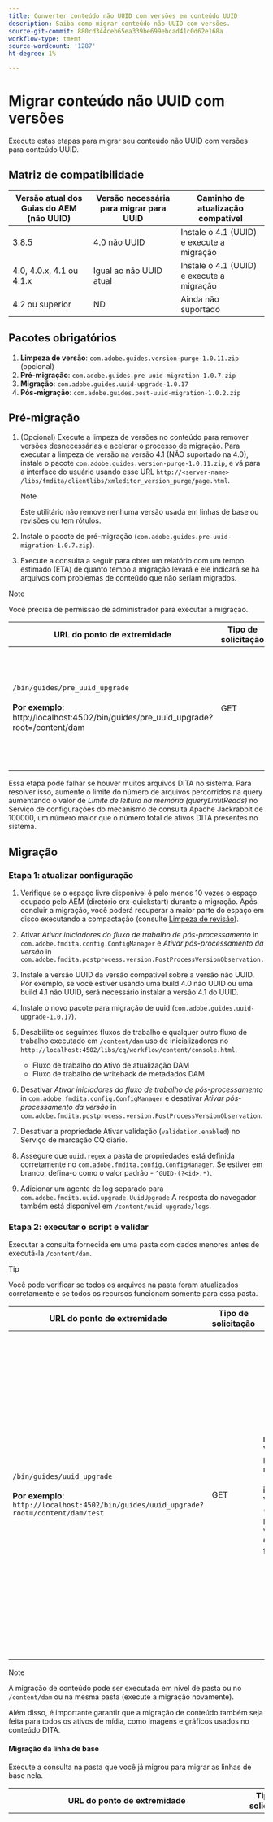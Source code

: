 ```yaml
---
title: Converter conteúdo não UUID com versões em conteúdo UUID
description: Saiba como migrar conteúdo não UUID com versões.
source-git-commit: 880cd344ceb65ea339be699ebcad41c0d62e168a
workflow-type: tm+mt
source-wordcount: '1287'
ht-degree: 1%

---
```


# Migrar conteúdo não UUID com versões

Execute estas etapas para migrar seu conteúdo não UUID com versões para conteúdo UUID.

## Matriz de compatibilidade

| Versão atual dos Guias do AEM (não UUID) | Versão necessária para migrar para UUID | Caminho de atualização compatível |
|---|---|---|
| 3.8.5 | 4.0 não UUID | Instale o 4.1 (UUID) e execute a migração |
| 4.0, 4.0.x, 4.1 ou 4.1.x | Igual ao não UUID atual | Instale o 4.1 (UUID) e execute a migração |
| 4.2 ou superior | ND | Ainda não suportado |

## Pacotes obrigatórios

1. **Limpeza de versão**: `com.adobe.guides.version-purge-1.0.11.zip` (opcional)
1. **Pré-migração**: `com.adobe.guides.pre-uuid-migration-1.0.7.zip`
1. **Migração**: `com.adobe.guides.uuid-upgrade-1.0.17`
1. **Pós-migração**: `com.adobe.guides.post-uuid-migration-1.0.2.zip`


## Pré-migração

1. (Opcional) Execute a limpeza de versões no conteúdo para remover versões desnecessárias e acelerar o processo de migração. Para executar a limpeza de versão na versão 4.1 (NÃO suportado na 4.0), instale o pacote `com.adobe.guides.version-purge-1.0.11.zip`, e vá para a interface do usuário usando esse URL `http://<server-name> /libs/fmdita/clientlibs/xmleditor_version_purge/page.html`.

   >[!NOTE]
   >
   >Este utilitário não remove nenhuma versão usada em linhas de base ou revisões ou tem rótulos.
1. Instale o pacote de pré-migração (`com.adobe.guides.pre-uuid-migration-1.0.7.zip`).

1. Execute a consulta a seguir para obter um relatório com um tempo estimado (ETA) de quanto tempo a migração levará e ele indicará se há arquivos com problemas de conteúdo que não seriam migrados.

>[!NOTE]
>
>Você precisa de permissão de administrador para executar a migração.


| URL do ponto de extremidade | Tipo de solicitação | Parâmetro da consulta | Resultados esperados |
|---|---|---|---|
| `/bin/guides/pre_uuid_upgrade` <br> <br>**Por exemplo**: http://localhost:4502/bin/guides/pre_uuid_upgrade?root=/content/dam | GET | **raiz**: Pasta raiz<br> **Valor**: `/content/dam` para todo o repositório. | Um relatório de pré-migração (.csv) será criado listando o número de arquivos, as versões totais e os erros. <br><br> **Saída de exemplo**:<br>RootFolder: /content/dam <br>Total de arquivos: 2697 <br>Total de versões: 10380 <br>Número de arquivos com erros: 28 <br>Um relatório detalhado estará disponível via AEM CRX em `/content/uuid-pgrade/UuidMigrationReport_1688400131039.csv` |

Essa etapa pode falhar se houver muitos arquivos DITA no sistema. Para resolver isso, aumente o limite do número de arquivos percorridos na query aumentando o valor de *Limite de leitura na memória (queryLimitReads)* no Serviço de configurações do mecanismo de consulta Apache Jackrabbit de 100000, um número maior que o número total de ativos DITA presentes no sistema.

## Migração

### Etapa 1: atualizar configuração

1. Verifique se o espaço livre disponível é pelo menos 10 vezes o espaço ocupado pelo AEM (diretório crx-quickstart) durante a migração. Após concluir a migração, você poderá recuperar a maior parte do espaço em disco executando a compactação (consulte [Limpeza de revisão](https://experienceleague.adobe.com/docs/experience-manager-65/deploying/deploying/revision-cleanup.html?lang=en)).

1. Ativar *Ativar iniciadores do fluxo de trabalho de pós-processamento* in `com.adobe.fmdita.config.ConfigManager` e *Ativar pós-processamento da versão* in `com.adobe.fmdita.postprocess.version.PostProcessVersionObservation.`

1. Instale a versão UUID da versão compatível sobre a versão não UUID. Por exemplo, se você estiver usando uma build 4.0 não UUID ou uma build 4.1 não UUID, será necessário instalar a versão 4.1 do UUID.

1. Instale o novo pacote para migração de uuid (`com.adobe.guides.uuid-upgrade-1.0.17`).

1. Desabilite os seguintes fluxos de trabalho e qualquer outro fluxo de trabalho executado em `/content/dam` uso de inicializadores no `http://localhost:4502/libs/cq/workflow/content/console.html`.

   * Fluxo de trabalho do Ativo de atualização DAM
   * Fluxo de trabalho de writeback de metadados DAM

1. Desativar *Ativar iniciadores do fluxo de trabalho de pós-processamento* in `com.adobe.fmdita.config.ConfigManager` e desativar *Ativar pós-processamento da versão* in `com.adobe.fmdita.postprocess.version.PostProcessVersionObservation`.

1. Desativar a propriedade Ativar validação (`validation.enabled`) no Serviço de marcação CQ diário.

1. Assegure que `uuid.regex` a pasta de propriedades está definida corretamente no `com.adobe.fmdita.config.ConfigManager`. Se estiver em branco, defina-o como o valor padrão - `^GUID-(?<id>.*)`.
1. Adicionar um agente de log separado para `com.adobe.fmdita.uuid.upgrade.UuidUpgrade` A resposta do navegador também está disponível em `/content/uuid-upgrade/logs`.

### Etapa 2: executar o script e validar

Executar a consulta fornecida em uma pasta com dados menores antes de executá-la `/content/dam`.

>[!TIP]
>
>Você pode verificar se todos os arquivos na pasta foram atualizados corretamente e se todos os recursos funcionam somente para essa pasta.

| URL do ponto de extremidade | Tipo de solicitação | Parâmetro da consulta | Resultados esperados |
|---|---|---|---|
| `/bin/guides/uuid_upgrade`<br><br> **Por exemplo**: `http://localhost:4502/bin/guides/uuid_upgrade?root=/content/dam/test` | GET | **raiz**: Pasta raiz <br>**Valor**: /content/dam para todo o repositório.<br><br>**ignoreImageVersions**<br> **Valor**: true/false (ignora o processamento das versões de imagem. O valor padrão é false) | Relatório de migração com Lista de arquivos migrados com êxito, falha na atualização, atualização com erros e tempo total gasto. <br><br> **Saída de exemplo**: <br> [INFORMAÇÕES] Lista de arquivos com falha:0 <br>[INFORMAÇÕES] Não. de arquivos atualizados com êxito: 2241 <br>[INFORMAÇÕES] Não. de arquivos atualizados com erros: 28 <br>[INFORMAÇÕES] Não. Falha na atualização de um número de arquivos: 0 <br> [INFORMAÇÕES] Tempo total gasto: 0:37:03.131 |

>[!NOTE]
>
> A migração de conteúdo pode ser executada em nível de pasta ou no `/content/dam` ou na mesma pasta (execute a migração novamente).

Além disso, é importante garantir que a migração de conteúdo também seja feita para todos os ativos de mídia, como imagens e gráficos usados no conteúdo DITA.

#### Migração da linha de base

Execute a consulta na pasta que você já migrou para migrar as linhas de base nela.

| URL do ponto de extremidade | Tipo de solicitação | Parâmetro da consulta | Resultados esperados |
|---|---|---|---|
| `/bin/guides/baseline_uuid_upgrade`<br><br> **Por exemplo**: ` http://localhost:4502/bin/guides/baseline_uuid_upgrade?root=/content/dam/test` | GET | **raiz**: Pasta raiz <br> **Valor**: /content/dam para todo o repositório. <br><br> **ignoreImageVersions**<br> **Valor**: verdadeiro/falso <br>(Ignora o processamento das versões da imagem. O valor padrão é false) <br><br> **doReviews** <br> **Valor**: verdadeiro/falso <br> (Se as revisões precisarem ser atualizadas ou não. O valor padrão é false.) Relatório de migração com Lista de arquivos migrados com êxito, falha na atualização, atualização com erros e tempo total gasto. <br> <br> **Saída de exemplo**:<br>[INFORMAÇÕES] Falha na lista de arquivos <br> [INFORMAÇÕES] Não. de arquivos atualizados com sucesso 2241<br> [INFORMAÇÕES] Não. de arquivos atualizados com erros 28<br>[INFORMAÇÕES] Não. Falha ao atualizar 0 de arquivos<br>[INFORMAÇÕES] Tempo total gasto: 0:37:03.131 |


### Etapa 3: restaurar a configuração

Depois que o servidor for migrado com êxito, ative o pós-processamento, a marcação e os workflows a seguir (incluindo todos os outros workflows que são desativados inicialmente durante a migração) para continuar trabalhando no servidor.

* Fluxo de trabalho do Ativo de atualização DAM
* Fluxo de trabalho de metadados DAM

>[!NOTE]
>
>Se alguns arquivos não forem processados ou forem corrompidos antes da migração, eles serão corrompidos antes da migração e permanecerão corrompidos mesmo após a migração.

## Validação de migração

1. Instalar o pacote de migração pós-uuid (`com.adobe.guides.post-uuid-migration-1.0.2.zip`).

1. Execute a consulta a seguir para validar se não houve erros durante a migração que causassem a quebra de links. Esse script identificará se havia algum link que não estava desfeito antes, mas que foi desfeito agora por qualquer motivo.

   | URL do ponto de extremidade | Tipo de solicitação | Parâmetro da consulta | Resultados esperados |
   |---|---|---|---|
   | `/bin/guides/get_broken_links` <br> <br> **Por exemplo**:<br>`http://localhost:4502/bin/guides/get_broken_links` | GET | ND | Relatório de migração com o número total de arquivos com UUIDs corrompidos e seus respectivos caminhos de arquivo. <br> <br> **Saída de exemplo**:<br>[DEPURAR] Verificando se todas essas GUIDs são usadas no conteúdo.<br>[DEPURAR] Número total de arquivos com UUIDs possivelmente quebrados: 0 <br>[DEPURAR] Caminhos com UUIDs possivelmente quebrados:0 |

1. Quando a migração for concluída, a maior parte do espaço em disco poderá ser recuperada executando a compactação (consulte `https://experienceleague.adobe.com/docs/experience-manager-65/deploying/deploying/revision-cleanup.html?lang=en`).

## Migração de conteúdo delta

1. Para migrar o conteúdo delta do servidor ativo (não UUID) para o servidor UUID atual, instale o script de pré-migração no servidor não UUID.

1. Execute a seguinte consulta em todo o conjunto de dados (ou subpasta) para identificar e exportar todos os arquivos modificados após o carimbo de data e hora fornecido: O carimbo de data e hora usa o formato ISO8601 para datas e horas ( AAAA-MM-DDTHH:mm:ss.SSZ) e também permite representações parciais, como AAAA-MM-DD.

   | URL do ponto de extremidade | Tipo de solicitação | Parâmetro da consulta | Resultados esperados |
   |---|---|---|---|
   | `/bin/guides/data_export`<br><br>**Por exemplo**: <br> `http://localhost:4502/bin/guides/data_export?timestamp=2023-07-11&root=/content/dam` | GET | **carimbo de data e hora** <br> **Valor**: DD/MM/AAAA<br><br> **raiz**: Pasta raiz <br> **Valor**: `/content/dam` para todo o repositório. | Um arquivo zip com conteúdo delta é criado em /var/dxml/exports. <br> <br>**Amostra**: dataexport_1689761491218.zip (o arquivo é criado) |

1. Baixe o arquivo zip exportado pelo script. A última linha da resposta deve fornecer o caminho do arquivo zip gerado (armazenado em /var/dxml/exports no sistema).

1. Faça upload do arquivo zip no servidor uuid no caminho desejado na interface do usuário do Assets.

1. Verifique se o pacote de pós-migração está instalado no servidor uuid.

1. Execute a seguinte consulta para importar o conteúdo delta do arquivo zip carregado para o sistema. A consulta deve incluir o caminho do arquivo zip carregado para identificar e processar corretamente os dados.

   | URL do ponto de extremidade | Tipo de solicitação | Parâmetro da consulta | Resultados esperados |
   |---|---|---|---|
   | `/bin/guides/data_import`<br> **Por exemplo**:`http://localhost:4502/bin/guides/data_import?path=/content/dam/dataexport_1689344927551.zip&createVersion=true` | POST | **caminho**<br> **Valor**: `/content/dam/filename.zip`(Local do arquivo carregado) **createVersion** <br> **Valor**: verdadeiro/falso<br>(O valor padrão de createVersion é false). | O arquivo é carregado no caminho de conteúdo desejado.<br><br>**Amostra**: `dataexport_1689761491218.zip`<br><br> (O mesmo arquivo que foi exportado na etapa anterior é carregado no caminho desejado em `/content/dam`). |

1. O script criará um novo arquivo se ele não existir ou substituirá o arquivo existente se ele tiver sido modificado.

>[!NOTE]
>
> O histórico de versões e quaisquer outras alterações feitas no servidor (como workflows e revisões ) precisam ser atualizados manualmente.
